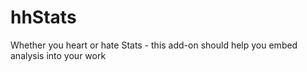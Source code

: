 # hhStats
Whether you heart or hate Stats - this add-on should help you embed analysis into your work
